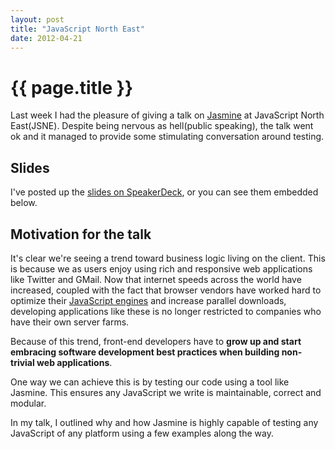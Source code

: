 ```yaml
---
layout: post
title: "JavaScript North East"
date: 2012-04-21
---
```


# {{ page.title }}

Last week I had the pleasure of giving a talk on [Jasmine](http://pivotal.github.com/jasmine/) at JavaScript North East(JSNE). Despite being nervous as hell(public speaking), the talk went ok and it managed to provide some stimulating conversation around testing.

## Slides
I've posted up the [slides on SpeakerDeck](http://speakerdeck.com/u/damian/p/ten-things-you-should-know-about-jasmine), or you can see them embedded below.

<script class="speakerdeck-embed" data-id="4f84b0274976b80022007cd5" data-ratio="1.6" src="//speakerdeck.com/assets/embed.js"> </script>

## Motivation for the talk
It's clear we're seeing a trend toward business logic living on the client. This is because we as users enjoy using rich and responsive web applications like Twitter and GMail. Now that internet speeds across the world have increased, coupled with the fact that browser vendors have worked hard to optimize their [JavaScript engines](http://code.google.com/p/v8/) and increase parallel downloads, developing applications like these is no longer restricted to companies who have their own server farms.

Because of this trend, front-end developers have to **grow up and start embracing software development best practices when building non-trivial web applications**.

One way we can achieve this is by testing our code using a tool like Jasmine. This ensures any JavaScript we write is maintainable, correct and modular.

In my talk, I outlined why and how Jasmine is highly capable of testing any JavaScript of any platform using a few examples along the way.
